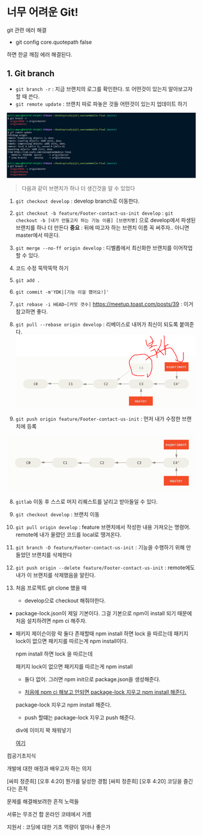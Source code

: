 # 너무 어려운 Git!

git 관련 에러 해결

- git config core.quotepath false

하면 한글 깨짐 에러 해결된다.

## 1. Git branch

- `git branch -r` : 지금 브랜치의 로그를 확인한다. 또 어떤것이 있는지 알아보고자 할 때 쓴다.
- `git remote update` : 브랜치 따로 파놓은 것들 어떤것이 있는지 업데이트 하기 

![git1](img/git1.PNG)

> 다음과 같이 브랜치가 하나 더 생긴것을 알 수 있었다

1. `git checkout develop` : develop branch로 이동한다.
2. `git checkout -b feature/Footer-contact-us-init develop` : 
   `git checkout -b [내가 만들고자 하는 기능 이름] [브랜치명]` 으로 develop에서 파생된 브랜치를 하나 더 만든다
   **중요** : 뒤에 따고자 하는 브랜치 이름 꼭 써주자.. 아니면 master에서 따온다.
3. `git merge --no-ff origin develop` : 디벨롭에서 최신화한 브랜치를 이어작업할 수 있다.
4. 코드 수정 뚝딱뚝딱 하기
5. `git add .` 
6. `git commit -m'YDK|[기능 이걸 했어요!]'`
7. `git rebase -i HEAD~[커밋 갯수]` 
   https://meetup.toast.com/posts/39 : 이거 참고하면 좋다.

8. `git pull --rebase origin develop` : 리베이스로 내꺼가 최신이 되도록 붙여준다.![git2](img/git2.PNG)
9. `git push origin feature/Footer-contact-us-init` : 먼저 내가 수정한 브랜치에 등록

![git3](img/git3.PNG)

8. `gitlab` 이동 후 스스로 머지 리퀘스트를 날리고 받아들일 수 있다.

9. `git checkout develop` : 브랜치 이동

10. `git pull origin develop` : feature 브랜치에서 작성한 내용 가져오는 명령어. remote에 내가 올렸던 코드를 local로 땡겨온다.

11. `git branch -D feature/Footer-contact-us-init` : 기능을 수행하기 위해 만들었던 브랜치를 삭제한다

12. `git push origin --delete feature/Footer-contact-us-init` : remote에도 내가 이 브랜치를 삭제했음을 알린다.

13. 처음 프로젝트 git clone 했을 때

    - develop으로 checkout 해줘야한다.
    
- package-lock.json이 제일 기본이다.
      그걸 기본으로 npm이 install 되기 때문에 처음 설치하려면 npm ci 해주자.
  
- 패키지 제이슨이랑 락 둘다 존재할때
      npm install 하면 lock 을 따르는데 패키지 lock이 없으면 패키지를 따르는게 npm install이다.

    npm install 하면 lock 을 따르는데 

    패키지 lock이 없으면 패키지를 따르는게 npm install

    - 둘다 없어. 그러면 npm init으로 package.json을 생성해준다.

    - <u>처음에 npm ci 해보고 안되면 package-lock 지우고 npm install 해준다.</u>

    package-lock 지우고 npm install 해준다.

    - push 할떄는 package-lock 지우고 push 해준다.
  
    
  
  div에 이미지 꽉 채워넣기
  
  [여기](https://ssungkang.tistory.com/entry/css-div에-이미지-꽉-채우는-방법)
  
  

컴공기초지식

개발에 대한 애정과 배우고자 하는 의지

[싸피 정준희] [오후 4:20] 뭔가를 달성한 경험
[싸피 정준희] [오후 4:20] 코딩을 즐긴다는 흔적

문제를 해결해보려한 흔적 노력들

서류는 무조건 합 온라인 코테에서 거름

지원서 : 코딩에 대한 기초 역량이 얼마나 좋은가

